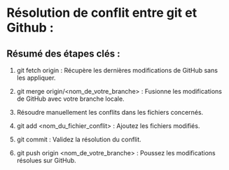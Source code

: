 # Résolution de conflit entre git et Github  : 

## Résumé des étapes clés :
1.	git fetch origin : Récupère les dernières modifications de GitHub sans les appliquer.

2.	git merge origin/<nom_de_votre_branche> : Fusionne les modifications de GitHub avec votre branche locale.

3.	Résoudre manuellement les conflits dans les fichiers concernés.

4.	git add <nom_du_fichier_conflit> : Ajoutez les fichiers modifiés.

5.	git commit : Validez la résolution du conflit.

6.	git push origin <nom_de_votre_branche> : Poussez les modifications résolues sur GitHub.

